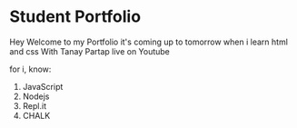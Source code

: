 # Student Portfolio
Hey Welcome to my Portfolio it's coming up to tomorrow when i learn html and css
With Tanay Partap live on Youtube

for i, know:
1. JavaScript
1. Nodejs
1. Repl.it
1. CHALK